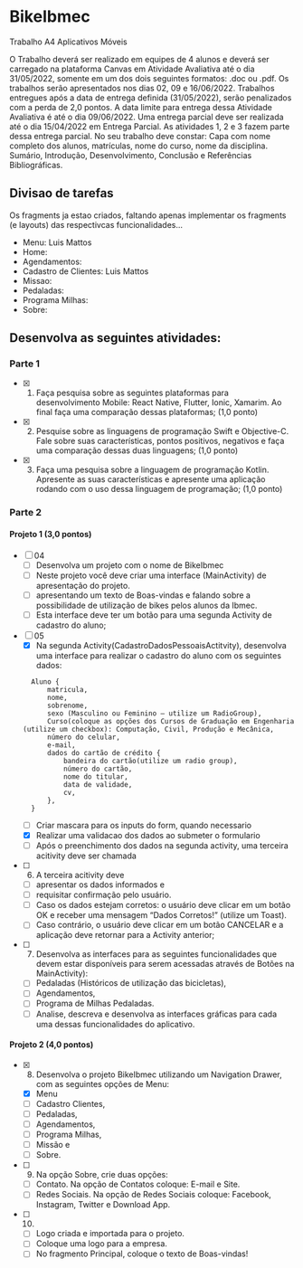 # BikeIbmec
Trabalho A4 Aplicativos Móveis

O Trabalho deverá ser realizado em equipes de 4 alunos e deverá ser carregado na plataforma Canvas em Atividade Avaliativa até o dia 31/05/2022, somente em um dos dois seguintes formatos: .doc ou .pdf. Os trabalhos serão apresentados nos dias 02, 09 e 16/06/2022.
Trabalhos entregues após a data de entrega definida (31/05/2022), serão penalizados com a perda de 2,0 pontos. A data limite para entrega dessa Atividade Avaliativa é até o dia 09/06/2022.
Uma entrega parcial deve ser realizada até o dia 15/04/2022 em Entrega Parcial. As atividades 1, 2 e 3 fazem parte dessa entrega parcial.
No seu trabalho deve constar: Capa com nome completo dos alunos, matrículas, nome do curso, nome da disciplina. Sumário, Introdução, Desenvolvimento, Conclusão e Referências Bibliográficas.

## Divisao de tarefas

Os fragments ja estao criados, faltando apenas implementar os fragments (e layouts) das respectivcas funcionalidades...

- Menu: Luis Mattos <DONE>
- Home: 
- Agendamentos: 
- Cadastro de Clientes: Luis Mattos <STILL WORKING>
- Missao: 
- Pedaladas: 
- Programa Milhas: 
- Sobre: 

## Desenvolva as seguintes atividades:

### Parte 1

- [x] 01. Faça pesquisa sobre as seguintes plataformas para desenvolvimento Mobile: React Native, Flutter, Ionic, Xamarim. Ao final faça uma comparação dessas plataformas; (1,0 ponto)
- [x] 02. Pesquise sobre as linguagens de programação Swift e Objective-C. Fale sobre suas características, pontos positivos, negativos e faça uma comparação dessas duas linguagens; (1,0 ponto)
- [x] 03. Faça uma pesquisa sobre a linguagem de programação Kotlin. Apresente as suas características e apresente uma aplicação rodando com o uso dessa linguagem de programação; (1,0 ponto)

### Parte 2

#### Projeto 1 (3,0 pontos)

- [ ] 04
  - [ ] Desenvolva um projeto com o nome de BikeIbmec
  - [ ] Neste projeto você deve criar uma interface (MainActivity) de apresentação do projeto.
  - [ ] apresentando um texto de Boas-vindas e falando sobre a possibilidade de utilização de bikes pelos alunos da Ibmec.
  - [ ] Esta interface deve ter um botão para uma segunda Activity de cadastro do aluno;
- [ ] 05
  - [x] Na segunda Activity(CadastroDadosPessoaisActitvity), desenvolva uma interface para realizar o cadastro do aluno com os seguintes dados:
  ```
    Aluno {
        matricula,
        nome,
        sobrenome,
        sexo (Masculino ou Feminino – utilize um RadioGroup),
        Curso(coloque as opções dos Cursos de Graduação em Engenharia (utilize um checkbox): Computação, Civil, Produção e Mecânica,
        número do celular,
        e-mail,
        dados do cartão de crédito {
            bandeira do cartão(utilize um radio group),
            número do cartão,
            nome do titular,
            data de validade,
            cv,
        },
    }
  ```
  - [ ] Criar mascara para os inputs do form, quando necessario
  - [x] Realizar uma validacao dos dados ao submeter o formulario
  - [ ] Após o preenchimento dos dados na segunda activity, uma terceira acitivity deve ser chamada
- [ ] 06. A terceira acitivity deve
  - [ ] apresentar os dados informados e
  - [ ] requisitar confirmação pelo usuário.
  - [ ] Caso os dados estejam corretos: o usuário deve clicar em um botão OK e receber uma mensagem “Dados Corretos!” (utilize um Toast).
  - [ ] Caso contrário, o usuário deve clicar em um botão CANCELAR e a aplicação deve retornar para a Activity anterior;
- [ ] 07. Desenvolva as interfaces para as seguintes funcionalidades que devem estar disponíveis para serem acessadas através de Botões na MainActivity):
  - [ ] Pedaladas (Históricos de utilização das bicicletas),
  - [ ] Agendamentos,
  - [ ] Programa de Milhas Pedaladas.
  - [ ] Analise, descreva e desenvolva as interfaces gráficas para cada uma dessas funcionalidades do aplicativo.

#### Projeto 2 (4,0 pontos)

- [x] 08. Desenvolva o projeto BikeIbmec utilizando um Navigation Drawer, com as seguintes opções de Menu:
  - [x] Menu 
  - [ ] Cadastro Clientes,
  - [ ] Pedaladas,
  - [ ] Agendamentos,
  - [ ] Programa Milhas,
  - [ ] Missão e
  - [ ] Sobre.
- [ ] 09. Na opção Sobre, crie duas opções:
  - [ ] Contato. Na opção de Contatos coloque: E-mail e Site.
  - [ ] Redes Sociais. Na opção de Redes Sociais coloque: Facebook, Instagram, Twitter e Download App.
- [ ] 10.
  - [ ] Logo criada e importada para o projeto.
  - [ ] Coloque uma logo para a empresa.
  - [ ] No fragmento Principal, coloque o texto de Boas-vindas!
